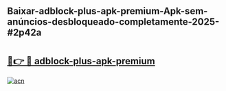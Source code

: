 ## Baixar-adblock-plus-apk-premium-Apk-sem-anúncios-desbloqueado-completamente-2025-#2p42a

# <h2><a href="https://ainizakaria.my?title=adblock-plus-apk-premium&ref=20M">🔗👉 🔴 adblock-plus-apk-premium</a></h2>

[![acn](https://github.com/user-attachments/assets/0f9c940e-d8b0-45ae-aac7-cd30a18b3e1c)](https://ainizakaria.my?title=adblock-plus-apk-premium&ref=20M)


